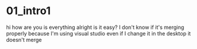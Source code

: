 # 01_intro1
hi how are you
is everything alright
is it easy?
I don't know if it's merging properly
because I'm using visual studio
even if I change it in the desktop 
it doesn't merge